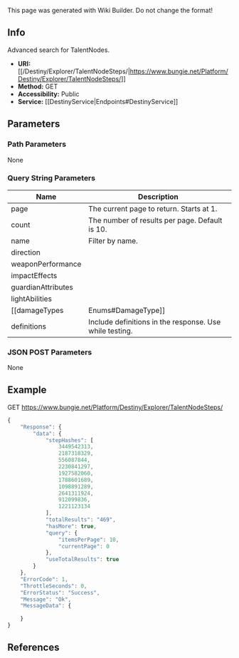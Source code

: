 <span class="wiki-builder">This page was generated with Wiki Builder. Do not change the format!</span>

## Info
Advanced search for TalentNodes.
* **URI:** [[/Destiny/Explorer/TalentNodeSteps/|https://www.bungie.net/Platform/Destiny/Explorer/TalentNodeSteps/]]
* **Method:** GET
* **Accessibility:** Public
* **Service:** [[DestinyService|Endpoints#DestinyService]]

## Parameters
### Path Parameters
None

### Query String Parameters
Name | Description
---- | -----------
page | The current page to return. Starts at 1.
count | The number of results per page. Default is 10.
name | Filter by name.
direction | 
weaponPerformance | 
impactEffects | 
guardianAttributes | 
lightAbilities | 
[[damageTypes|Enums#DamageType]] | Filter by damage type.
definitions | Include definitions in the response. Use while testing.

### JSON POST Parameters
None

## Example
GET https://www.bungie.net/Platform/Destiny/Explorer/TalentNodeSteps/
```javascript
{
    "Response": {
        "data": {
            "stepHashes": [
                3449542313,
                2187318329,
                556087844,
                2230841297,
                1927582060,
                1788601689,
                1098891289,
                2641311924,
                912099836,
                1221123134
            ],
            "totalResults": "469",
            "hasMore": true,
            "query": {
                "itemsPerPage": 10,
                "currentPage": 0
            },
            "useTotalResults": true
        }
    },
    "ErrorCode": 1,
    "ThrottleSeconds": 0,
    "ErrorStatus": "Success",
    "Message": "Ok",
    "MessageData": {

    }
}
```

## References
